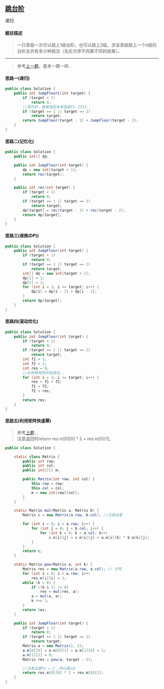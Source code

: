## [跳台阶](https://www.nowcoder.com/practice/8c82a5b80378478f9484d87d1c5f12a4)

<code style="color: var(--vscode-textPreformat-foreground); font-family: Menlo, Monaco, Consolas, &quot;Droid Sans Mono&quot;, &quot;Courier New&quot;, monospace, &quot;Droid Sans Fallback&quot;; font-size: 14px; line-height: 19px;">递归</code>

#### 题目描述

> 一只青蛙一次可以跳上1级台阶，也可以跳上2级。求该青蛙跳上一个n级的台阶总共有多少种跳法（先后次序不同算不同的结果）。

---
> 参考[上一题](../07_斐波那契数列)，基本一模一样..

#### 思路一(递归)
```java
public class Solution {
    public int JumpFloor1(int target) {
        if (target < 1)
            return 0;
        //很巧妙，直接返回本来值就行，2333..
        if (target == 1 || target == 2)
            return target;
        return JumpFloor(target - 1) + JumpFloor(target - 2);
    }
}
```
#### 思路二(记忆化)
```java
public class Solution {
    public int[] dp;

    public int JumpFloor(int target) {
        dp = new int[target + 1];
        return rec(target);
    }

    public int rec(int target) {
        if (target < 1)
            return 0;
        if (target == 1 || target == 2)
            return target;
        dp[target] = rec(target - 1) + rec(target - 2);
        return dp[target];
    }
}
```
#### 思路三(递推(DP))
```java
public class Solution {
    public int JumpFloor(int target) {
        if (target < 1)
            return 0;
        if (target == 1 || target == 2)
            return target;
        int[] dp = new int[target + 1];
        dp[1] = 1;
        dp[2] = 2;
        for (int i = 3; i <= target; i++) {
            dp[i] = dp[i - 1] + dp[i - 2];
        }
        return dp[target];
    }
}
```
#### 思路四(滚动优化)
```java
public class Solution {
    public int JumpFloor(int target) {
        if (target < 1)
            return 0;
        if (target == 1 || target == 2)
            return target;
        int f1 = 1;
        int f2 = 2;
        int res = 0;
        //从特殊用例开始滚动..
        for (int i = 3; i <= target; i++) {
            res = f1 + f2;
            f1 = f2;
            f2 = res;
        }
        return res;
    }
}
```
#### 思路五(利用矩阵快速幂)
> 参考[上题](../07_斐波那契数列/README.md#思路五(利用矩阵快速幂)(较复杂，不太理解))...  
> 注意返回时return res.m[0][0] * 2 + res.m[0][1]; 
```java
public class Solution {

    static class Matrix {
        public int row;
        public int col;
        public int[][] m;

        public Matrix(int row, int col) {
            this.row = row;
            this.col = col;
            m = new int[row][col];
        }
    }

    static Matrix mul(Matrix a, Matrix b) {
        Matrix c = new Matrix(a.row, b.col); //注意这里

        for (int i = 0; i < a.row; i++) {
            for (int j = 0; j < b.col; j++) {
                for (int k = 0; k < a.col; k++)
                    c.m[i][j] = c.m[i][j] + a.m[i][k] * b.m[k][j];
            }
        }
        return c;
    }

    static Matrix pow(Matrix a, int k) {
        Matrix res = new Matrix(a.row, a.col); // 方阵
        for (int i = 0; i < a.row; i++)
            res.m[i][i] = 1;
        while (k > 0) {
            if ((k & 1) != 0)
                res = mul(res, a);
            a = mul(a, a);
            k >>= 1;
        }
        return res;
    }

    public int JumpFloor(int target) {
        if (target < 1)
            return 0;
        if (target == 1 || target == 2)
            return target;
        Matrix a = new Matrix(2, 2);
        a.m[0][0] = a.m[0][1] = a.m[1][0] = 1;
        a.m[1][1] = 0;
        Matrix res = pow(a, target - 2);

        //注意这里F2 = 2 ,所以乘以2
        return res.m[0][0] * 2 + res.m[0][1]; 
    }
}
```